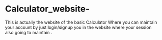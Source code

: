 # Calculator_website-
This is actually the website of the basic Calculator Where you can maintain your account by just login/signup you in the website where your session also going to maintain .
